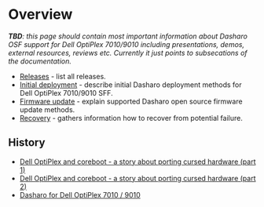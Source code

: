 # Overview

_**TBD**: this page should contain most important information about Dasharo OSF
support for Dell OptiPlex 7010/9010 including presentations, demos, external
resources, reviews etc. Currently it just points to subsecations of the
documentation._

* [Releases](releases.md) - list all releases.
* [Initial deployment](initial-deployment.md) - describe initial Dasharo
  deployment methods for Dell OptiPlex 7010/9010 SFF.
* [Firmware update](firmware-update.md) - explain supported Dasharo open source
  firmware update methods.
* [Recovery](recovery.md) - gathers information how to recover from potential
  failure.

## History

* [Dell OptiPlex and coreboot - a story about porting cursed hardware (part 1)](https://blog.3mdeb.com/2020/2020-06-24-dell-optiplex-port/)
* [Dell OptiPlex and coreboot - a story about porting cursed hardware (part 2)](https://blog.3mdeb.com/2021/2021-06-01-optiplex_part2/)
* [Dasharo for Dell OptiPlex 7010 / 9010](https://blog.3mdeb.com/2021/2021-11-26-optiplex-dasharo/)
